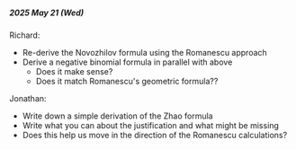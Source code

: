 
##### 2025 May 21 (Wed)

Richard:
* Re-derive the Novozhilov formula using the Romanescu approach
* Derive a negative binomial formula in parallel with above
	* Does it make sense?
	* Does it match Romanescu's geometric formula??

Jonathan:
* Write down a simple derivation of the Zhao formula
* Write what you can about the justification and what might be missing
* Does this help us move in the direction of the Romanescu calculations?

